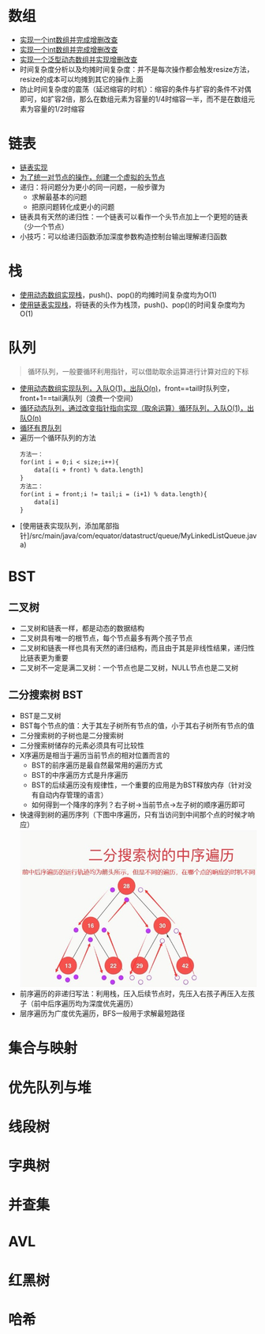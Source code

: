 # 数组
- [实现一个int数组并完成增删改查]()
- [实现一个int数组并完成增删改查](/src/main/java/com/equator/datastruct/array/MyIntArray.java)
- [实现一个泛型动态数组并实现增删改查](/src/main/java/com/equator/datastruct/array/MyGenericArray.java)
- 时间复杂度分析以及均摊时间复杂度：并不是每次操作都会触发resize方法，resize的成本可以均摊到其它的操作上面
- 防止时间复杂度的震荡（延迟缩容的时机）：缩容的条件与扩容的条件不对偶即可，如扩容2倍，那么在数组元素为容量的1/4时缩容一半，而不是在数组元素为容量的1/2时缩容

# 链表
- [链表实现](/src/main/java/com/equator/datastruct/linkedlist/MyGenericLinkedList.java)
- [为了统一对节点的操作，创建一个虚拟的头节点](/src/main/java/com/equator/datastruct/linkedlist/MyGenericLinkedListWithDummyHead.java)
- 递归：将问题分为更小的同一问题，一般步骤为
    - 求解最基本的问题
    - 把原问题转化成更小的问题
- 链表具有天然的递归性：一个链表可以看作一个头节点加上一个更短的链表（少一个节点）
- 小技巧：可以给递归函数添加深度参数构造控制台输出理解递归函数

# 栈
- [使用动态数组实现栈](/src/main/java/com/equator/datastruct/stack/MyArrayStack.java)，push()、pop()的均摊时间复杂度均为O(1)
- [使用链表实现栈](/src/main/java/com/equator/datastruct/stack/MyLinkedListStack.java)，将链表的头作为栈顶，push()、pop()的时间复杂度均为O(1)

# 队列
> 循环队列，一般要循环利用指针，可以借助取余运算进行计算对应的下标
- [使用动态数组实现队列，入队O(1)，出队O(n)](/src/main/java/com/equator/datastruct/queue/MyArrayQueue.java)，front==tail时队列空，front+1==tail满队列（浪费一个空间）
- [循环动态队列，通过改变指针指向实现（取余运算）循环队列，入队O(1)，出队O(n)](/src/main/java/com/equator/datastruct/queue/MyCycleQueue.java)
- [循环有界队列](/src/main/java/com/equator/datastruct/queue/MyQuickQueue.java)
- 遍历一个循环队列的方法
  ```
  方法一：
  for(int i = 0;i < size;i++){
      data[(i + front) % data.length]
  }
  方法二：
  for(int i = front;i != tail;i = (i+1) % data.length){
      data[i]
  }
  ```
- [使用链表实现队列，添加尾部指针]/src/main/java/com/equator/datastruct/queue/MyLinkedListQueue.java)


# BST
## 二叉树
- 二叉树和链表一样，都是动态的数据结构
- 二叉树具有唯一的根节点，每个节点最多有两个孩子节点
- 二叉树和链表一样也具有天然的递归结构，而且由于其是非线性结果，递归性比链表更为重要
- 二叉树不一定是满二叉树：一个节点也是二叉树，NULL节点也是二叉树
## 二分搜索树 BST
- BST是二叉树
- BST每个节点的值：大于其左子树所有节点的值，小于其右子树所有节点的值
- 二分搜索树的子树也是二分搜索树
- 二分搜索树储存的元素必须具有可比较性
- X序遍历是相当于遍历当前节点的相对位置而言的
    - BST的前序遍历是最自然最常用的遍历方式
    - BST的中序遍历方式是升序遍历
    - BST的后续遍历没有规律性，一个重要的应用是为BST释放内存（针对没有自动内存管理的语言）
    - 如何得到一个降序的序列？右子树->当前节点->左子树的顺序遍历即可
- 快速得到树的遍历序列（下图中序遍历，只有当访问到中间那个点的时候才响应）
![avatar](./images/遍历.jpg)
- 前序遍历的非递归写法：利用栈，压入后续节点时，先压入右孩子再压入左孩子（前中后序遍历均为深度优先遍历）
- 层序遍历为广度优先遍历，BFS一般用于求解最短路径
# 集合与映射

# 优先队列与堆

# 线段树

# 字典树

# 并查集

# AVL

# 红黑树

# 哈希